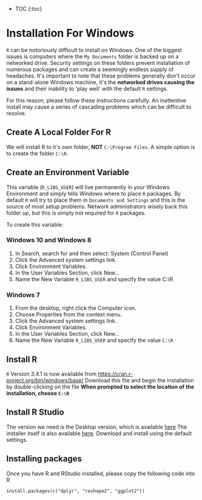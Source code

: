 * TOC
{:toc}

# Installation For Windows

`R` can be notoriously difficult to install on Windows.
One of the biggest issues is computers where the `My Documents` folder is backed up on a networked drive.
Security settings on these folders prevent installation of numerous packages and can create a seemingly endless supply of headaches.
It's important to note that these problems generally don't occur on a stand-alone Windows machine, it's the **networked drives causing the issues** and their inability to 'play well' with the default `R` settings.

For this reason, please follow these instructions carefully.
An inattentive install may cause a series of cascading problems which can be difficult to resolve.

## Create A Local Folder For R

We will install R to it's own folder, **NOT** `C:\Program Files`.
A simple option is to create the folder `C:\R`.

## Create an Environment Variable

This variable (`R_LIBS_USER`) will live permanently in your Windows Environment and simply tells Windows where to place `R` packages.
By default `R` will try to place them in `Documents and Settings` and this is the source of most setup problems.
Network administrators wisely back this folder up, but this is simply not required for `R` packages.

To create this variable:

### Windows 10 and Windows 8

1. In Search, search for and then select: System (Control Panel)
2. Click the Advanced system settings link.
3. Click Environment Variables.
4. In the User Variables Section, click New...
5. Name the New Variable `R_LIBS_USER` and specify the value C:\R

### Windows 7

1. From the desktop, right click the Computer icon.
2. Choose Properties from the context menu.
3. Click the Advanced system settings link.
4. Click Environment Variables.
5. In the User Variables Section, click New...
6. Name the New Variable `R_LIBS_USER` and specify the value `C:\R`

## Install R

`R` Version 3.4.1 is now available from https://cran.r-project.org/bin/windows/base/
Download this file and begin the installation by double-clicking on the file
**When prompted to select the location of the installation, choose `C:\R`**

## Install R Studio

The version we need is the Desktop version, which is available [here](https://www.rstudio.com/products/rstudio/download/#download)
The installer itself is also available [here](https://download1.rstudio.org/RStudio-1.0.143.exe).
Download and install using the default settings.


## Installing packages

Once you have R and RStudio installed, please copy the following code into R

```
install.packages(c("dplyr", "reshape2", "ggplot2"))
```
